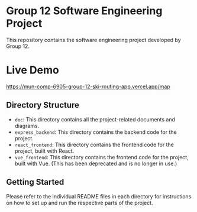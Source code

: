 # Group 12 Software Engineering Project

This repository contains the software engineering project developed by Group 12.

# Live Demo

https://mun-comp-6905-group-12-ski-routing-app.vercel.app/map

## Directory Structure

- `doc`: This directory contains all the project-related documents and diagrams.
- `express_backend`: This directory contains the backend code for the project.
- `react_frontend`: This directory contains the frontend code for the project, built with React.
- `vue_frontend`: This directory contains the frontend code for the project, built with Vue. (This has been deprecated and is no longer in use.)

## Getting Started

Please refer to the individual README files in each directory for instructions on how to set up and run the respective parts of the project.